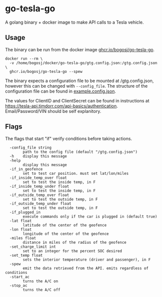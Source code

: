 # go-tesla-go

A golang binary + docker image to make API calls to a Tesla vehicle.

## Usage

The binary can be run from the docker image [ghcr.io/bogosj/go-tesla-go](https://github.com/users/bogosj/packages/container/package/go-tesla-go).

```
docker run --rm \
  -v /home/bogosj/docker/go-tesla-go/gtg.config.json:/gtg.config.json \
  ghcr.io/bogosj/go-tesla-go --spew
```

The binary expects a configuration file to be mounted at /gtg.config.json, however this can be changed with `--config_file`. The structure of the configuration file can be found in [example.config.json](./example.config.json).

The values for ClientID and ClientSecret can be found in instructions at https://tesla-api.timdorr.com/api-basics/authentication. Email/Password/VIN should be self explanitory.

## Flags
The flags that start "if" verify conditions before taking actions.

```
  -config_file string
        path to the config file (default "/gtg.config.json")
  -h    display this message
  -help
        display this message
  -if_in_geofence
        set to test car position. must set lat/lon/miles
  -if_inside_temp_over float
        set to test the inside temp, in F
  -if_inside_temp_under float
        set to test the inside temp, in F
  -if_outside_temp_over float
        set to test the outside temp, in F
  -if_outside_temp_under float
        set to test the outside temp, in F
  -if_plugged_in
        execute commands only if the car is plugged in (default true)
  -lat float
        latitude of the center of the geofence
  -lon float
        longitude of the center of the geofence
  -miles float
        distance in miles of the radius of the geofence
  -set_charge_limit int
        set to an integer for the percent SOC desired
  -set_temp float
        sets the interior temperature (driver and passenger), in F
  -spew
        emit the data retrieved from the API. emits regardless of conditions
  -start_ac
        turns the A/C on
  -stop_ac
        turns the A/C off
```
